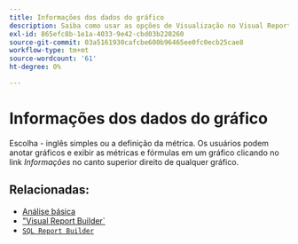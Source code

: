 ```yaml
---
title: Informações dos dados do gráfico
description: Saiba como usar as opções de Visualização no Visual Report Builder.
exl-id: 865efc8b-1e1a-4033-9e42-cbd03b220260
source-git-commit: 03a5161930cafcbe600b96465ee0fc0ecb25cae8
workflow-type: tm+mt
source-wordcount: '61'
ht-degree: 0%

---
```


# Informações dos dados do gráfico

Escolha - inglês simples ou a definição da métrica. Os usuários podem anotar gráficos e exibir as métricas e fórmulas em um gráfico clicando no link _Informações_ no canto superior direito de qualquer gráfico.

## Relacionadas:

* [Análise básica](../../data-analyst/analysis/basic-analytics.md)
* [&quot;Visual Report Builder`](../../data-user/reports/ess-rpt-build-visual.md)
* [`SQL Report Builder`](../../data-analyst/dev-reports/sql-rpt-bldr.md)
